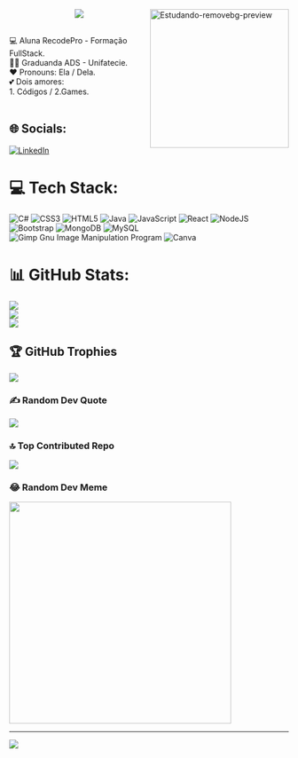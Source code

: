 <a href="https://imgbb.com/">
<img  align="right" width="250px" src="https://i.ibb.co/dp0HwC6/Estudando-removebg-preview.png" alt="Estudando-removebg-preview" border="0">
</a>

<img align="right">
<div align="center">
  <a href="https://git.io/typing-svg">
    <img src="https://readme-typing-svg.herokuapp.com?font=Poppins&size=30&color=F7A7E8&center=true&vCenter=true&width=500&lines=About+me!🌼;Welcome+to+my+Github+profile+🫶;My+name's+Neucielle+Quadros+😄;I'm+a+fullstack+student+😎">
  </a>
</div><br>


💻 Aluna RecodePro - Formação FullStack.<br>👩‍🎓 Graduanda ADS - Unifatecie.<br>❤️ Pronouns: Ela / Dela.<br>💕 Dois amores:<br>1. Códigos / 2.Games.<br><br>


## 🌐 Socials:
[![LinkedIn](https://img.shields.io/badge/LinkedIn-%230077B5.svg?logo=linkedin&logoColor=white)](https://linkedin.com/in/neucielle-quadros) 

# 💻 Tech Stack:
![C#](https://img.shields.io/badge/c%23-%23239120.svg?style=for-the-badge&logo=c-sharp&logoColor=white) ![CSS3](https://img.shields.io/badge/css3-%231572B6.svg?style=for-the-badge&logo=css3&logoColor=white) ![HTML5](https://img.shields.io/badge/html5-%23E34F26.svg?style=for-the-badge&logo=html5&logoColor=white) ![Java](https://img.shields.io/badge/java-%23ED8B00.svg?style=for-the-badge&logo=java&logoColor=white) ![JavaScript](https://img.shields.io/badge/javascript-%23323330.svg?style=for-the-badge&logo=javascript&logoColor=%23F7DF1E) ![React](https://img.shields.io/badge/react_native-%2320232a.svg?style=for-the-badge&logo=react&logoColor=%2361DAFB) ![NodeJS](https://img.shields.io/badge/node.js-6DA55F?style=for-the-badge&logo=node.js&logoColor=white) ![Bootstrap](https://img.shields.io/badge/bootstrap-%23563D7C.svg?style=for-the-badge&logo=bootstrap&logoColor=white) ![MongoDB](https://img.shields.io/badge/MongoDB-%234ea94b.svg?style=for-the-badge&logo=mongodb&logoColor=white) ![MySQL](https://img.shields.io/badge/mysql-%2300f.svg?style=for-the-badge&logo=mysql&logoColor=white) ![Gimp Gnu Image Manipulation Program](https://img.shields.io/badge/Gimp-657D8B?style=for-the-badge&logo=gimp&logoColor=FFFFFF) ![Canva](https://img.shields.io/badge/Canva-%2300C4CC.svg?style=for-the-badge&logo=Canva&logoColor=white)
# 📊 GitHub Stats:
![](https://github-readme-stats.vercel.app/api?username=Neucielle&theme=dracula&hide_border=false&include_all_commits=true&count_private=false)<br/>
![](https://github-readme-streak-stats.herokuapp.com/?user=Neucielle&theme=dracula&hide_border=false)<br/>
![](https://github-readme-stats.vercel.app/api/top-langs/?username=Neucielle&theme=dracula&hide_border=false&include_all_commits=true&count_private=false&layout=compact)

## 🏆 GitHub Trophies
![](https://github-profile-trophy.vercel.app/?username=Neucielle&theme=dracula&no-frame=false&no-bg=false&margin-w=4)

### ✍️ Random Dev Quote
![](https://quotes-github-readme.vercel.app/api?type=horizontal&theme=radical)

### 🔝 Top Contributed Repo
![](https://github-contributor-stats.vercel.app/api?username=Neucielle&limit=5&theme=dracula&combine_all_yearly_contributions=true)

### 😂 Random Dev Meme
<img src='https://randommeme-five.vercel.app/' style="height: 400px;"/>

---
[![](https://visitcount.itsvg.in/api?id=Neucielle&label=Profile%20Views%20%2F%20Visualiza%C3%A7%C3%B5es&color=10&icon=9&pretty=true)](https://visitcount.itsvg.in)

<!-- Proudly created with GPRM ( https://gprm.itsvg.in ) -->
